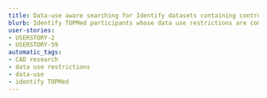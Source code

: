 ```yaml
---
title: Data-use aware searching for Identify datasets containing controls and cases with coronary artery disease
blurb: Identify TOPMed participants whose data use restrictions are compatible for coronary artery diseases research.
user-stories:
- USERSTORY-2
- USERSTORY-59
automatic_tags:
- CAD research
- data use restrictions
- data-use
- identify TOPMed
---
```

